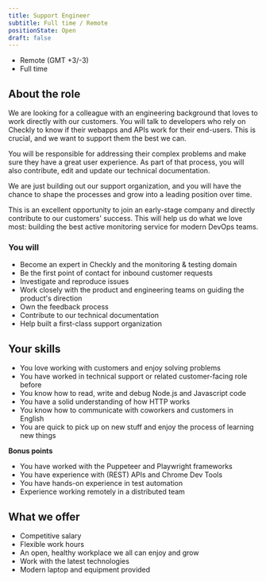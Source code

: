 ```yaml
---
title: Support Engineer
subtitle: Full time / Remote
positionState: Open
draft: false
---
```


- Remote (GMT +3/-3)
- Full time

## About the role

We are looking for a colleague with an engineering background that loves to work directly with our customers. You will talk
to developers who rely on Checkly to know if their webapps and APIs work for their end-users. This is crucial, and we
want to support them the best we can.

You will be responsible for addressing their complex problems and make sure they have a great user experience. As part
of that process, you will also contribute, edit and update our technical documentation.

We are just building out our support organization, and you will have the chance to shape the processes and grow into
a leading position over time.

This is an excellent opportunity to join an early-stage company and directly contribute to our customers' success. This
will help us do what we love most: building the best active monitoring service for modern DevOps teams.

### You will

- Become an expert in Checkly and the monitoring & testing domain
- Be the first point of contact for inbound customer requests
- Investigate and reproduce issues
- Work closely with the product and engineering teams on guiding the product's direction
- Own the feedback process
- Contribute to our technical documentation
- Help built a first-class support organization

## Your skills

- You love working with customers and enjoy solving problems
- You have worked in technical support or related customer-facing role before
- You know how to read, write and debug Node.js and Javascript code
- You have a solid understanding of how HTTP works
- You know how to communicate with coworkers and customers in English
- You are quick to pick up on new stuff and enjoy the process of learning new things

**Bonus points**

- You have worked with the Puppeteer and Playwright frameworks
- You have experience with (REST) APIs and Chrome Dev Tools
- You have hands-on experience in test automation
- Experience working remotely in a distributed team

## What we offer

- Competitive salary
- Flexible work hours
- An open, healthy workplace we all can enjoy and grow
- Work with the latest technologies
- Modern laptop and equipment provided

